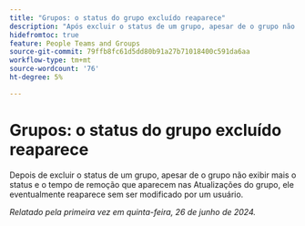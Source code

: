 ```yaml
---
title: "Grupos: o status do grupo excluído reaparece"
description: "Após excluir o status de um grupo, apesar de o grupo não exibir mais o status e o tempo de remoção que aparecem nas Atualizações do grupo, ele eventualmente reaparece sem ser modificado por um usuário."
hidefromtoc: true
feature: People Teams and Groups
source-git-commit: 79ffb8fc61d5dd80b91a27b71018400c591da6aa
workflow-type: tm+mt
source-wordcount: '76'
ht-degree: 5%

---
```


# Grupos: o status do grupo excluído reaparece

Depois de excluir o status de um grupo, apesar de o grupo não exibir mais o status e o tempo de remoção que aparecem nas Atualizações do grupo, ele eventualmente reaparece sem ser modificado por um usuário.

_Relatado pela primeira vez em quinta-feira, 26 de junho de 2024._
